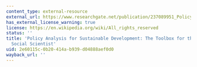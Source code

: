 ```yaml
---
content_type: external-resource
external_url: https://www.researchgate.net/publication/237089951_Policy_analysis_for_sustainable_development_The_toolbox_for_the_environmental_social_scientist
has_external_license_warning: true
license: https://en.wikipedia.org/wiki/All_rights_reserved
status: ''
title: 'Policy Analysis for Sustainable Development: The Toolbox for the Environmental
  Social Scientist'
uid: 2e60115c-0b20-414a-b939-d04888aef0d0
wayback_url: ''
---
```

